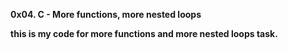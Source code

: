 **0x04. C - More functions, more nested loops**

**this is my code for more functions and more nested loops task.**